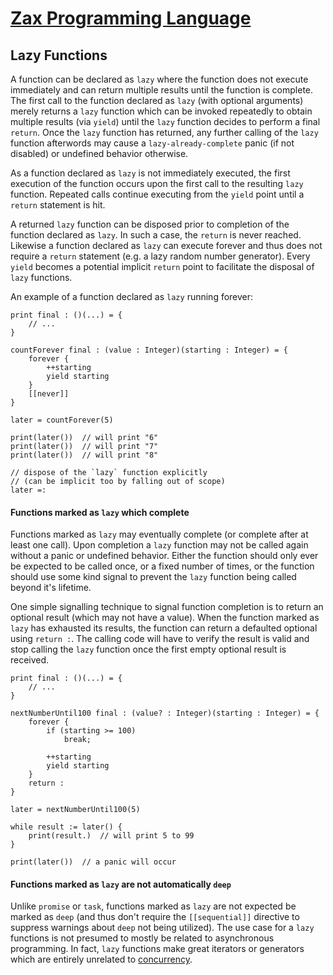 
# [Zax Programming Language](index.md)

## Lazy Functions

A function can be declared as `lazy` where the function does not execute immediately and can return multiple results until the function is complete. The first call to the function declared as `lazy` (with optional arguments) merely returns a `lazy` function which can be invoked repeatedly to obtain multiple results (via `yield`) until the `lazy` function decides to perform a final `return`. Once the `lazy` function has returned, any further calling of the `lazy` function afterwords may cause a `lazy-already-complete` panic (if not disabled) or undefined behavior otherwise.

As a function declared as `lazy` is not immediately executed, the first execution of the function occurs upon the first call to the resulting `lazy` function. Repeated calls continue executing from the `yield` point until a `return` statement is hit.

A returned `lazy` function can be disposed prior to completion of the function declared as `lazy`. In such a case, the `return` is never reached. Likewise a function declared as `lazy` can execute forever and thus does not require a `return` statement (e.g. a lazy random number generator). Every `yield` becomes a potential implicit `return` point to facilitate the disposal of `lazy` functions.

An example of a function declared as `lazy` running forever:

````zax
print final : ()(...) = {
    // ...
}

countForever final : (value : Integer)(starting : Integer) = {
    forever {
        ++starting
        yield starting
    }
    [[never]]
}

later = countForever(5)

print(later())  // will print "6"
print(later())  // will print "7"
print(later())  // will print "8"

// dispose of the `lazy` function explicitly
// (can be implicit too by falling out of scope)
later =:
````


#### Functions marked as `lazy` which complete

Functions marked as `lazy` may eventually complete (or complete after at least one call). Upon completion a `lazy` function may not be called again without a panic or undefined behavior. Either the function should only ever be expected to be called once, or a fixed number of times, or the function should use some kind signal to prevent the `lazy` function being called beyond it's lifetime.

One simple signalling technique to signal function completion is to return an optional result (which may not have a value). When the function marked as `lazy` has exhausted its results, the function can return a defaulted optional using `return :`. The calling code will have to verify the result is valid and stop calling the `lazy` function once the first empty optional result is received.

````zax
print final : ()(...) = {
    // ...
}

nextNumberUntil100 final : (value? : Integer)(starting : Integer) = {
    forever {
        if (starting >= 100)
            break;

        ++starting
        yield starting
    }
    return :
}

later = nextNumberUntil100(5)

while result := later() {
    print(result.)  // will print 5 to 99
}

print(later())  // a panic will occur
````


#### Functions marked as `lazy` are not automatically `deep`

Unlike `promise` or `task`, functions marked as `lazy` are not expected be marked as `deep` (and thus don't require the `[[sequential]]` directive to suppress warnings about `deep` not being utilized). The use case for a `lazy` functions is not presumed to mostly be related to asynchronous programming. In fact, `lazy` functions make great iterators or generators which are entirely unrelated to [concurrency](concurrency.md).

